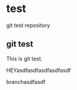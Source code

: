 # test
git test repository


## git test
This is git test.


HEYasdfasdfasdfasdfasdf

branchasdfasdf